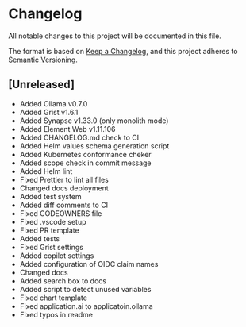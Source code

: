 # Changelog

All notable changes to this project will be documented in this file.

The format is based on [Keep a Changelog](https://keepachangelog.com/en/1.0.0), and this project adheres to [Semantic Versioning](https://semver.org/spec/v2.0.0.html).

## [Unreleased]

- Added Ollama v0.7.0
- Added Grist v1.6.1
- Added Synapse v1.33.0 (only monolith mode)
- Added Element Web v1.11.106
- Added CHANGELOG.md check to CI
- Added Helm values schema generation script
- Added Kubernetes conformance cheker
- Added scope check in commit message
- Added Helm lint
- Fixed Prettier to lint all files
- Changed docs deployment
- Added test system
- Added diff comments to CI
- Fixed CODEOWNERS file
- Fixed .vscode setup
- Fixed PR template
- Added tests
- Fixed Grist settings
- Added copilot settings
- Added configuration of OIDC claim names
- Changed docs
- Added search box to docs
- Added script to detect unused variables
- Fixed chart template
- Fixed application.ai to applicatoin.ollama
- Fixed typos in readme
